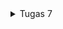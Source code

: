 <details>
<summary>Tugas 7</summary>

# Apa perbedaan utama antara stateless dan stateful widget dalam konteks pengembangan aplikasi Flutter?

**statelessWidget** adalah widget yang tidak dapat berubah sepanjang siklus hidupnya
**statefullWidget** adalah widget yang dapat berubah selama aplikasi berjalan dan memiliki state yang terait dengannya

# Sebutkan seluruh widget yang kamu gunakan untuk menyelesaikan tugas ini dan jelaskan fungsinya masing-masing.

- **MyApp (main.dart)**
root widget aplikasi yang mewakili seluruh aplikasi. Ini adalah bagian utama dari aplikasi yang diinisialisasi dalam fungsi main().
Mengatur tema dan konfigurasi aplikasi.

- **Scaffold (menu.dart)**
kerangka aplikasi yang menyediakan struktur umum, termasuk AppBar dan halaman.
Anda mengatur judul aplikasi di dalam AppBar.

- **SingleChildScrollView (menu.dart)**
widget yang memungkinkan isi halaman untuk discroll ketika diperlukan dan bisa membungkus seluruh konten aplikasi.

- **Padding (menu.dart)**
Padding digunakan untuk menambahkan padding ke dalam widget untuk mengatur jarak dari tepi halaman.

- **Column (menu.dart)**
Column digunakan untuk menampilkan children secara vertikal di app ini saya menggabungkan konten aplikasi dalam Column untuk menjadikannya tampilan vertikal.

- **GridView.count (menu.dart)**
untuk membuat grid layout yang berisi tombol-tombol.

- **ShopCard (menu.dart)**
widget yang saya buat sendiri untuk merepresentasikan setiap tombol.

- **InkWell (menu.dart)**
untuk memberikan respons ketika tombol ditekan. saya mengimplementasikan onTap di sini untuk menampilkan SnackBar saat tombol ditekan.

- **SnackBar (menu.dart)**
untuk menampilkan pesan interaktif yang muncul sementara di bagian bawah layar, saya menggunakannya untuk menampilkan pesan yang sesuai saat tombol ditekan.
# Jelaskan bagaimana cara kamu mengimplementasikan checklist di atas secara step-by-step (bukan hanya sekadar mengikuti tutorial)
- tulis flutter create stock_mates diterminal
- tulis cd stock_mates diterminal
- tulis flutter run di terminal
- tulis flutter run -d chrome di terminal
- buat file menu dart dan import import 'package:flutter/material.dart';
- perbaiki struktur code di main.dart seperti ini
```
import 'package:flutter/material.dart';
import 'package:stock_mates/menu.dart';

void main() {
  runApp(const MyApp());
}

class MyApp extends StatelessWidget {
  const MyApp({super.key});

  // This widget is the root of your application.
  @override
  Widget build(BuildContext context) {
    return MaterialApp(
      title: 'Flutter Demo',
      theme: ThemeData(
        colorScheme: ColorScheme.fromSeed(seedColor: Colors.indigo),
        useMaterial3: true,
      ),
      home: MyHomePage(),
    );
  }
}
```
- perbaiki struktur code di menu.dart seperti ini (notes : saya menambah cardColor untuk bonus )
```
import 'package:flutter/material.dart';

class ShopItem {
  final String name;
  final IconData icon;
  final Color cardColor;

  ShopItem(this.name, this.icon, this.cardColor);
}

class MyHomePage extends StatelessWidget {
  MyHomePage({Key? key}) : super(key: key);

  final List<ShopItem> items = [
    ShopItem("Lihat Item", Icons.checklist, Colors.indigo), // Warna sesuai dengan preferensi Anda
    ShopItem("Tambah Item", Icons.add_shopping_cart, Colors.green), // Warna sesuai dengan preferensi Anda
    ShopItem("Logout", Icons.logout, Colors.red), // Warna sesuai dengan preferensi Anda
  ];


  // This widget is the home page of your application. It is stateful, meaning
  // that it has a State object (defined below) that contains fields that affect
  // how it looks.

  // This class is the configuration for the state. It holds the values (in this
  // case the title) provided by the parent (in this case the App widget) and
  // used by the build method of the State. Fields in a Widget subclass are
  // always marked "final".
  @override
    Widget build(BuildContext context) {
        return Scaffold(
      appBar: AppBar(
        title: const Text(
          'Stock mates',
        ),
      ),
      body: SingleChildScrollView(
        // Widget wrapper yang dapat discroll
        child: Padding(
          padding: const EdgeInsets.all(10.0), // Set padding dari halaman
          child: Column(
            // Widget untuk menampilkan children secara vertikal
            children: <Widget>[
              const Padding(
                padding: EdgeInsets.only(top: 10.0, bottom: 10.0),
                // Widget Text untuk menampilkan tulisan dengan alignment center dan style yang sesuai
                child: Text(
                  'StockMates Shop', // Text yang menandakan toko
                  textAlign: TextAlign.center,
                  style: TextStyle(
                    fontSize: 30,
                    fontWeight: FontWeight.bold,
                  ),
                ),
              ),
              // Grid layout
              GridView.count(
                // Container pada card kita.
                primary: true,
                padding: const EdgeInsets.all(20),
                crossAxisSpacing: 10,
                mainAxisSpacing: 10,
                crossAxisCount: 3,
                shrinkWrap: true,
                children: items.map((ShopItem item) {
                  // Iterasi untuk setiap item
                  return ShopCard(item, item.cardColor);
                }).toList(),
              ),
            ],
          ),
        ),
      ),
    );
  }
}

class ShopCard extends StatelessWidget {
  final ShopItem item;
  final Color cardColor;

  const ShopCard(this.item, this.cardColor, {super.key}); // Constructor

  @override
  Widget build(BuildContext context) {
    return Material(
      color: cardColor,
      child: InkWell(
        // Area responsive terhadap sentuhan
        onTap: () {
          // Memunculkan SnackBar ketika diklik
          ScaffoldMessenger.of(context)
            ..hideCurrentSnackBar()
            ..showSnackBar(SnackBar(
                content: Text("Kamu telah menekan tombol ${item.name}")));
        },
        child: Container(
          // Container untuk menyimpan Icon dan Text
          padding: const EdgeInsets.all(8),
          child: Center(
            child: Column(
              mainAxisAlignment: MainAxisAlignment.center,
              children: [
                Icon(
                  item.icon,
                  color: Colors.white,
                  size: 30.0,
                ),
                const Padding(padding: EdgeInsets.all(3)),
                Text(
                  item.name,
                  textAlign: TextAlign.center,
                  style: const TextStyle(color: Colors.white),
                ),
              ],
            ),
          ),
        ),
      ),
    );
  }
}
```

- tugas selesai dan lakukan git add . , git commit -m "selesai" , git push origin master
# sudah mengerjakan bonus dengan pemberian warna yg berbeda

</details>